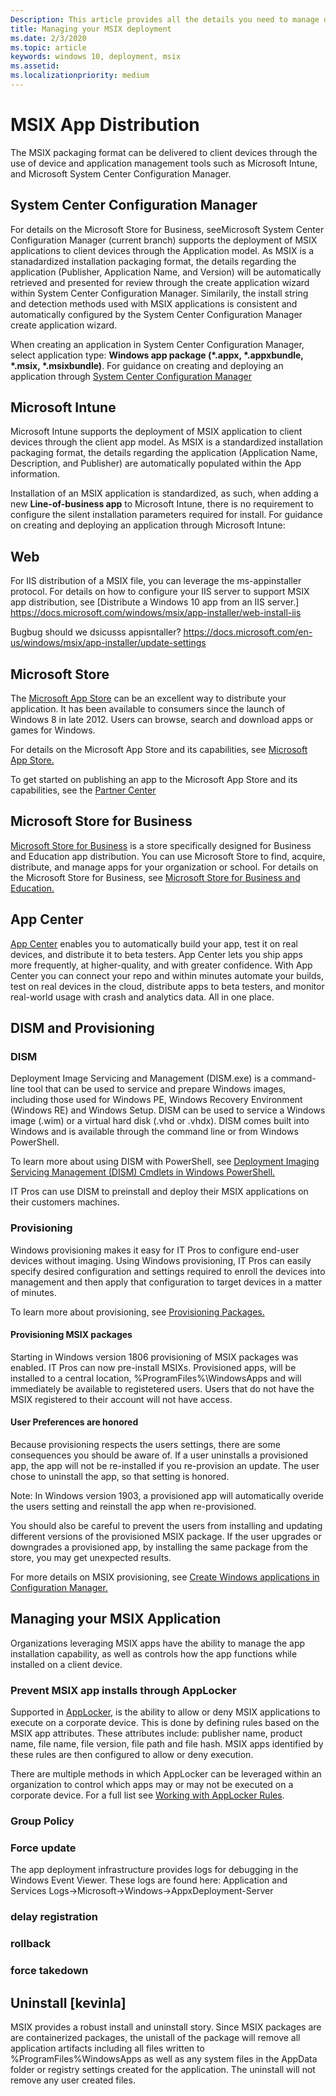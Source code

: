 ```yaml
---
Description: This article provides all the details you need to manage deploying you MSIX applications in an enteroprise environment.  This article is targeted at enterprise and IT developers.
title: Managing your MSIX deployment
ms.date: 2/3/2020
ms.topic: article
keywords: windows 10, deployment, msix
ms.assetid:  
ms.localizationpriority: medium
---
```


#	MSIX App Distribution
The MSIX packaging format can be delivered to client devices through the use of device and application management tools such as Microsoft Intune, and Microsoft System Center Configuration Manager. 

##	System Center Configuration Manager 
For details on the Microsoft Store for Business, seeMicrosoft System Center Configuration Manager (current branch) supports the deployment of MSIX applications to client devices through the Application model. As MSIX is a stanadardized installation packaging format, the details regarding the application (Publisher, Application Name, and Version) will be automatically retrieved and presented for review through the create application wizard within System Center Configuration Manager. Similarily, the install string and detection methods used with MSIX applications is consistent and automatically configured by the System Center Configuration Manager create application wizard.

When creating an application in System Center Configuration Manager, select application type: <b>Windows app package (*.appx, *.appxbundle, *.msix, *.msixbundle)</b>. For guidance on creating and deploying an application through [System Center Configuration Manager](https://docs.microsoft.com/configmgr/apps/get-started/create-and-deploy-an-application)

##	Microsoft Intune
Microsoft Intune supports the deployment of MSIX application to client devices through the client app model. As MSIX is a standardized installation packaging format, the details regarding the application (Application Name, Description, and Publisher) are automatically populated within the App information.

Installation of an MSIX application is standardized, as such, when adding a new <b>Line-of-business app</b> to Microsoft Intune, there is no requirement to configure the silent installation parameters required for install. For guidance on creating and deploying an application through Microsoft Intune: 

##	Web
For IIS distribution of a MSIX file, you can leverage the ms-appinstaller protocol.  For details on how to configure your IIS server to support MSIX app distribution, see [Distribute a Windows 10 app from an IIS server.] https://docs.microsoft.com/windows/msix/app-installer/web-install-iis

Bugbug should we dsicusss appisntaller?
https://docs.microsoft.com/en-us/windows/msix/app-installer/update-settings

## Microsoft Store
The [Microsoft App Store](https://www.microsoft.com/store/apps/windows) can be an excellent way to distribute your application.  It has been available to consumers since the launch of Windows 8 in late 2012. Users can browse, search and download apps or games for Windows.

For details on the Microsoft App Store and its capabilities, see [Microsoft App Store.](https://docs.microsoft.com/en-us/windows/uwp/publish/) 

To get started on publishing an app to the Microsoft App Store and its capabilities, see the [Partner Center](https://partner.microsoft.com/en-us/dashboard/home)

## Microsoft Store for Business
[Microsoft Store for Business](https://businessstore.microsoft.com/store) is a store specifically designed for Business and Education app distribution. You can use Microsoft Store to find, acquire, distribute, and manage apps for your organization or school.  For details on the Microsoft Store for Business, see [Microsoft Store for Business and Education.](https://docs.microsoft.com/microsoft-store/)

## App Center
[App Center](https://appcenter.ms/) enables you to automatically build your app, test it on real devices, and distribute it to beta testers.  App Center lets you ship apps more frequently, at higher-quality, and with greater confidence.  With App Center you can connect your repo and within minutes automate your builds, test on real devices in the cloud, distribute apps to beta testers, and monitor real-world usage with crash and analytics data. All in one place.

##	DISM and Provisioning

### DISM
Deployment Image Servicing and Management (DISM.exe) is a command-line tool that can be used to service and prepare Windows images, including those used for Windows PE, Windows Recovery Environment (Windows RE) and Windows Setup. DISM can be used to service a Windows image (.wim) or a virtual hard disk (.vhd or .vhdx).   DISM comes built into Windows and is available through the command line or from Windows PowerShell. 

To learn more about using DISM with PowerShell, see [Deployment Imaging Servicing Management (DISM) Cmdlets in Windows PowerShell.](https://docs.microsoft.com/en-us/windows-hardware/manufacture/desktop/use-dism-in-windows-powershell-s14)

IT Pros can use DISM to preinstall and deploy their MSIX applications on their customers machines.

### Provisioning
Windows provisioning makes it easy for IT Pros to configure end-user devices without imaging. Using Windows provisioning, IT Pros can easily specify desired configuration and settings required to enroll the devices into management and then apply that configuration to target devices in a matter of minutes.  

To learn more about provisioning, see [Provisioning Packages.](https://docs.microsoft.com/windows/configuration/provisioning-packages/provisioning-packages)

#### Provisioning MSIX packages
Starting in Windows version 1806 provisioning of MSIX packages was enabled.  IT Pros can now pre-install MSIXs.  Provisioned apps, will be installed to a central location, %ProgramFiles%\WindowsApps and will immediately be available to registetered users.  Users that do not have the MSIX registered to their account will not have access.

#### User Preferences are honored
Because provisioning respects the users settings, there are some consequences you should be aware of.  If a user uninstalls a provisioned app, the app will not be re-installed if you re-provision an update.  The user chose to uninstall the app, so that setting is honored.  

Note: In Windows version 1903, a provisioned app will automatically overide the users setting and reinstall the app when re-provisioned.

You should also be careful to prevent the users from installing and updating different versions of the provisioned MSIX package.  If the user upgrades or downgrades a provisioned app, by installing the same package from the store, you may get unexpected results. 

For more details on MSIX provisioning, see [Create Windows applications in Configuration Manager.](https://docs.microsoft.com/en-us/configmgr/apps/get-started/creating-windows-applications)


## Managing your MSIX Application  
Organizations leveraging MSIX apps have the ability to manage the app installation capability, as well as controls how the app functions while installed on a client device.

###	Prevent MSIX app installs through AppLocker
Supported in [AppLocker](https://docs.microsoft.com/en-us/windows/security/threat-protection/windows-defender-application-control/applocker/applocker-overview), is the ability to allow or deny MSIX applications to execute on a corporate device. This is done by defining rules based on the MSIX app attributes. These attributes include: publisher name, product name, file name, file version, file path and file hash. MSIX apps identified by these rules are then configured to allow or deny execution.

There are multiple methods in which AppLocker can be leveraged within an organization to control which apps may or may not be executed on a corporate device. For a full list see [Working with AppLocker Rules](https://docs.microsoft.com/en-us/windows/security/threat-protection/windows-defender-application-control/applocker/working-with-applocker-rules).

### Group Policy

### Force update
The app deployment infrastructure provides logs for debugging in the Windows Event Viewer. These logs are found here: Application and Services Logs->Microsoft->Windows->AppxDeployment-Server
### delay registration
### rollback
### force takedown 

## Uninstall [kevinla]
MSIX provides a robust install and uninstall story.  Since MSIX packages are are containerized packages, the unistall of the package will remove all application artifacts including all files written to  %ProgramFiles%WindowsApps as well as any system files in the AppData folder or registry settings created for the application.  The uninstall will not remove any user created files.

